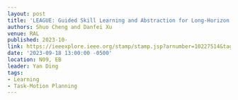 ```yaml
---
layout: post
title: 'LEAGUE: Guided Skill Learning and Abstraction for Long-Horizon Manipulation'
authors: Shuo Cheng and Danfei Xu
venue: RAL
published: 2023-10-
link: https://ieeexplore.ieee.org/stamp/stamp.jsp?arnumber=10227514&tag=1
date: '2023-09-18 13:00:00 -0500'
location: N09, EB
leader: Yan Ding
tags:
- Learning
- Task-Motion Planning
---
```

